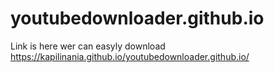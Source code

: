 # youtubedownloader.github.io
Link is here
wer can easyly download 
https://kapilinania.github.io/youtubedownloader.github.io/
